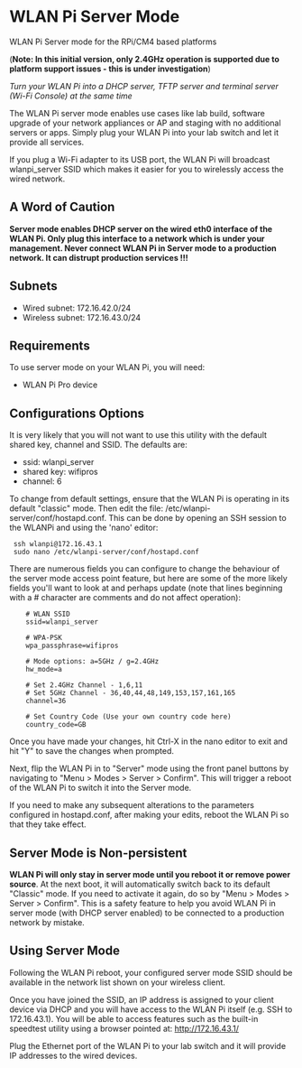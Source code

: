 # WLAN Pi Server Mode
WLAN Pi Server mode for the RPi/CM4 based platforms

(__Note: In this initial version, only 2.4GHz operation is supported due to platform support issues - this is under investigation__)

*Turn your WLAN Pi into a DHCP server, TFTP server and terminal server (Wi-Fi Console) at the same time*

The WLAN Pi server mode enables use cases like lab build, software upgrade of your network appliances or AP and staging with no additional servers or apps. Simply plug your WLAN Pi into your lab switch and let it provide all services.

If you plug a Wi-Fi adapter to its USB port, the WLAN Pi will broadcast wlanpi_server SSID which makes it easier for you to wirelessly access the wired network.

## A Word of Caution
**Server mode enables DHCP server on the wired eth0 interface of the WLAN Pi. Only plug this interface to a network which is under your management. Never connect WLAN Pi in Server mode to a production network. It can distrupt production services !!!**

## Subnets
- Wired subnet: 172.16.42.0/24
- Wireless subnet: 172.16.43.0/24

## Requirements

To use server mode on your WLAN Pi, you will need:

- WLAN Pi Pro device

## Configurations Options

It is very likely that you will not want to use this utility with the default shared key, channel and SSID. The defaults are:

* ssid: wlanpi_server
* shared key: wifipros
* channel: 6

To change from default settings, ensure that the WLAN Pi is operating in its default "classic" mode. Then edit the file: /etc/wlanpi-server/conf/hostapd.conf. This can be done by opening an SSH session to the WLANPi and using the 'nano' editor:

```
 ssh wlanpi@172.16.43.1
 sudo nano /etc/wlanpi-server/conf/hostapd.conf
```

There are numerous fields you can configure to change the behaviour of the server mode access point feature, but here are some of the more likely fields you'll want to look at and perhaps update (note that lines beginning with a # character are comments and do not affect operation):

```
    # WLAN SSID
    ssid=wlanpi_server

    # WPA-PSK
    wpa_passphrase=wifipros

    # Mode options: a=5GHz / g=2.4GHz
    hw_mode=a

    # Set 2.4GHz Channel - 1,6,11
    # Set 5GHz Channel - 36,40,44,48,149,153,157,161,165
    channel=36

    # Set Country Code (Use your own country code here)
    country_code=GB
```

Once you have made your changes, hit Ctrl-X in the nano editor to exit and hit "Y" to save the changes when prompted.

Next, flip the WLAN Pi in to "Server" mode using the front panel buttons by navigating to "Menu > Modes > Server > Confirm". This will trigger a reboot of the WLAN Pi to switch it into the Server mode.

If you need to make any subsequent alterations to the parameters configured in hostapd.conf, after making your edits, reboot the WLAN Pi so that they take effect.

## Server Mode is Non-persistent

**WLAN Pi will only stay in server mode until you reboot it or remove power source**. At the next boot, it will automatically switch back to its default "Classic" mode. If you need to activate it again, do so by "Menu > Modes > Server > Confirm". This is a safety feature to help you avoid WLAN Pi in server mode (with DHCP server enabled) to be connected to a production network by mistake.

## Using Server Mode

Following the WLAN Pi reboot, your configured server mode SSID should be available in the network list shown on your wireless client.

Once you have joined the SSID, an IP address is assigned to your client device via DHCP and you will have access to the WLAN Pi itself (e.g. SSH to 172.16.43.1). You will be able to access features such as the built-in speedtest utility using a browser pointed at: http://172.16.43.1/

Plug the Ethernet port of the WLAN Pi to your lab switch and it will provide IP addresses to the wired devices.
